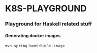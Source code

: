 # K8S-PLAYGROUND 

### Playground for Haskell related stuff

#### Generating docker images

`mvn spring-boot:build-image`
